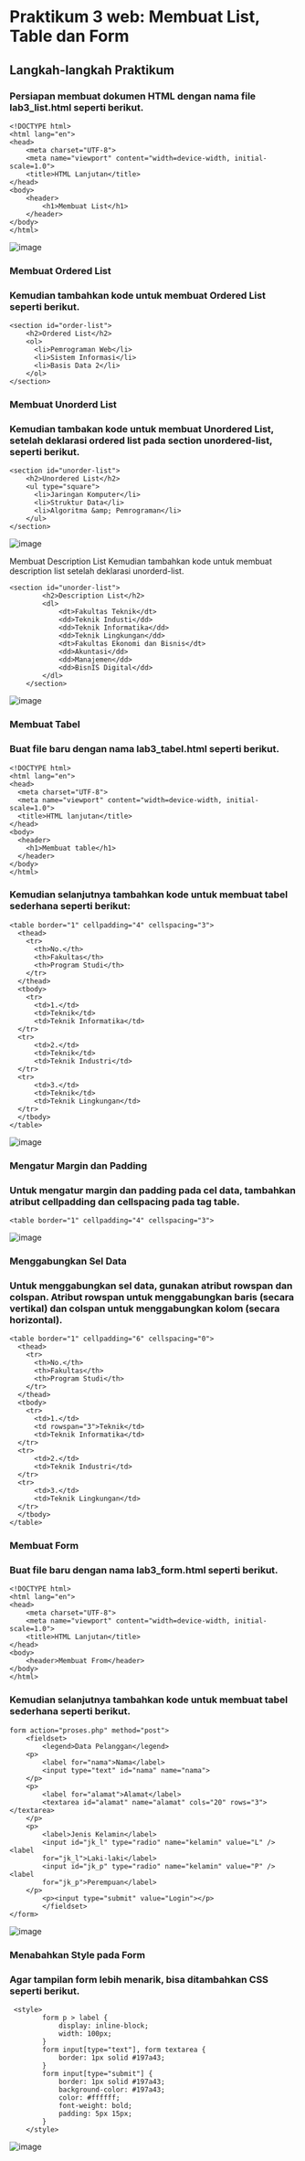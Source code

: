 # Praktikum 3 web: Membuat List, Table dan Form

## Langkah-langkah Praktikum
### Persiapan membuat dokumen HTML dengan nama file lab3_list.html seperti berikut.
```
<!DOCTYPE html>
<html lang="en">
<head>
    <meta charset="UTF-8">
    <meta name="viewport" content="width=device-width, initial-scale=1.0">
    <title>HTML Lanjutan</title>
</head>
<body>
    <header>
        <h1>Membuat List</h1>
    </header>
</body>
</html>
```

![image](https://github.com/Agussetiaa/praktikumweb3/assets/115542822/8f915bb8-bd6d-48c1-bad7-7d911f0e84d9)


### Membuat Ordered List
### Kemudian tambahkan kode untuk membuat Ordered List seperti berikut.
```
<section id="order-list">
    <h2>Ordered List</h2>
    <ol>
      <li>Pemrograman Web</li>
      <li>Sistem Informasi</li>
      <li>Basis Data 2</li>
    </ol>
</section>
```

### Membuat Unorderd List
### Kemudian tambakan kode untuk membuat Unordered List, setelah deklarasi ordered list pada section unordered-list, seperti berikut.
```
<section id="unorder-list">
    <h2>Unordered List</h2>
    <ul type="square">
      <li>Jaringan Komputer</li>
      <li>Struktur Data</li>
      <li>Algoritma &amp; Pemrograman</li>
    </ul>
</section>
```

![image](https://github.com/Agussetiaa/praktikumweb3/assets/115542822/0bcfcf68-99bc-45ce-a77a-990745aff56d)


Membuat Description List
Kemudian tambahkan kode untuk membuat description list setelah deklarasi unorderd-list.
```
<section id="unorder-list">
        <h2>Description List</h2>
        <dl>
            <dt>Fakultas Teknik</dt>
            <dd>Teknik Industi</dd>
            <dd>Teknik Informatika</dd>
            <dd>Teknik Lingkungan</dd>
            <dt>Fakultas Ekonomi dan Bisnis</dt>
            <dd>Akuntasi</dd>
            <dd>Manajemen</dd>
            <dd>BisnIS Digital</dd>
        </dl>
    </section>
```


![image](https://github.com/Agussetiaa/praktikumweb3/assets/115542822/4026bdf7-b6b0-468e-9ca7-149504251ecb)


### Membuat Tabel
### Buat file baru dengan nama lab3_tabel.html seperti berikut.
```
<!DOCTYPE html>
<html lang="en">
<head>
  <meta charset="UTF-8">
  <meta name="viewport" content="width=device-width, initial-scale=1.0">
  <title>HTML lanjutan</title>
</head>
<body>
  <header>
    <h1>Membuat table</h1>
  </header>
</body>
</html>
```

### Kemudian selanjutnya tambahkan kode untuk membuat tabel sederhana seperti berikut:
```
<table border="1" cellpadding="4" cellspacing="3">
  <thead>
    <tr>
      <th>No.</th>
      <th>Fakultas</th>
      <th>Program Studi</th>
    </tr>
  </thead>
  <tbody>
    <tr>
      <td>1.</td>
      <td>Teknik</td>
      <td>Teknik Informatika</td>
  </tr>
  <tr>
      <td>2.</td>
      <td>Teknik</td>
      <td>Teknik Industri</td>
  </tr>
  <tr>
      <td>3.</td>
      <td>Teknik</td>
      <td>Teknik Lingkungan</td>
  </tr>
  </tbody>
</table>
```

![image](https://github.com/Agussetiaa/praktikumweb3/assets/115542822/b964195b-c462-480b-a5de-c97b1ec41465)

### Mengatur Margin dan Padding
### Untuk mengatur margin dan padding pada cel data, tambahkan atribut cellpadding dan cellspacing pada tag table.

```
<table border="1" cellpadding="4" cellspacing="3">
```

![image](https://github.com/Agussetiaa/praktikumweb3/assets/115542822/40cacc2d-a491-4cb6-b6b0-984e54cc2af2)


### Menggabungkan Sel Data
### Untuk menggabungkan sel data, gunakan atribut rowspan dan colspan. Atribut rowspan untuk menggabungkan baris (secara vertikal) dan colspan untuk menggabungkan kolom (secara horizontal).
```
<table border="1" cellpadding="6" cellspacing="0">
  <thead>
    <tr>
      <th>No.</th>
      <th>Fakultas</th>
      <th>Program Studi</th>
    </tr>
  </thead>
  <tbody>
    <tr>
      <td>1.</td>
      <td rowspan="3">Teknik</td>
      <td>Teknik Informatika</td>
  </tr>
  <tr>
      <td>2.</td>
      <td>Teknik Industri</td>
  </tr>
  <tr>
      <td>3.</td>
      <td>Teknik Lingkungan</td>
  </tr>
  </tbody>
</table>
```

### Membuat Form
### Buat file baru dengan nama lab3_form.html seperti berikut.
```
<!DOCTYPE html>
<html lang="en">
<head>
    <meta charset="UTF-8">
    <meta name="viewport" content="width=device-width, initial-scale=1.0">
    <title>HTML Lanjutan</title>
</head>
<body>
    <header>Membuat From</header>
</body>
</html>
```

### Kemudian selanjutnya tambahkan kode untuk membuat tabel sederhana seperti berikut.

```
form action="proses.php" method="post">
    <fieldset>
        <legend>Data Pelanggan</legend>
    <p>
        <label for="nama">Nama</label>
        <input type="text" id="nama" name="nama">
    </p>
    <p>
        <label for="alamat">Alamat</label>
        <textarea id="alamat" name="alamat" cols="20" rows="3"></textarea>
    </p>
    <p>
        <label>Jenis Kelamin</label>
        <input id="jk_l" type="radio" name="kelamin" value="L" /><label
        for="jk_l">Laki-laki</label>
        <input id="jk_p" type="radio" name="kelamin" value="P" /><label
        for="jk_p">Perempuan</label>
    </p>
        <p><input type="submit" value="Login"></p>
        </fieldset>
</form>
```

![image](https://github.com/Agussetiaa/praktikumweb3/assets/115542822/a94b8261-1832-4889-a137-b0948203ff7f)

### Menabahkan Style pada Form
### Agar tampilan form lebih menarik, bisa ditambahkan CSS seperti berikut.
```
 <style>
        form p > label {
            display: inline-block;
            width: 100px;
        }
        form input[type="text"], form textarea {
            border: 1px solid #197a43;
        }
        form input[type="submit"] {
            border: 1px solid #197a43;
            background-color: #197a43;
            color: #ffffff;
            font-weight: bold;
            padding: 5px 15px;
        }
    </style>
```

![image](https://github.com/Agussetiaa/praktikumweb3/assets/115542822/2e35913c-6a26-493a-ab9e-17014a77da0b)




